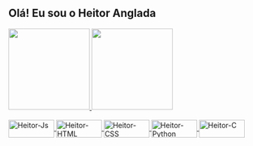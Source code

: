 ## Olá! Eu sou o Heitor Anglada 
 <div>
  <a href="https://github.com/HeitorAnglada">
  <img height="160em" src="https://github-readme-stats.vercel.app/api?username=HeitorAnglada&show_icons=true&theme=tokyonight&include_all_commits=true&count_private=true"/>
  <img height="160em" src="https://github-readme-stats.vercel.app/api/top-langs/?username=HeitorAnglada&layout=compact&langs_count=7&theme=tokyonight"/>
</div>
<div style="display: inline_block"><br>
  <img align="center" alt="Heitor-Js" height="35" width="90" src="https://img.shields.io/badge/JavaScript-F7DF1E?style=for-the-badge&logo=javascript&logoColor=black">
  <img align="center" alt="Heitor-HTML" height="35" width="90" src="https://img.shields.io/badge/HTML5-E34F26?style=for-the-badge&logo=html5&logoColor=white">
  <img align="center" alt="Heitor-CSS" height="35" width="90" src="https://img.shields.io/badge/CSS3-1572B6?style=for-the-badge&logo=css3&logoColor=white">
  <img align="center" alt="Heitor-Python" height="35" width="90" src="https://img.shields.io/badge/Python-14354C?style=for-the-badge&logo=python&logoColor=white">
  <img align="center" alt="Heitor-C" height="35" width="90" src="https://img.shields.io/badge/C-00599C?style=for-the-badge&logo=c&logoColor=white">
</div>
  
